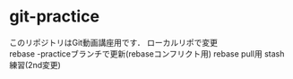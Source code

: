 # git-practice
このリポジトリはGit動画講座用です．
ローカルリポで変更  
rebase -practiceブランチで更新(rebaseコンフリクト用)
rebase pull用
stash 練習(2nd変更)
